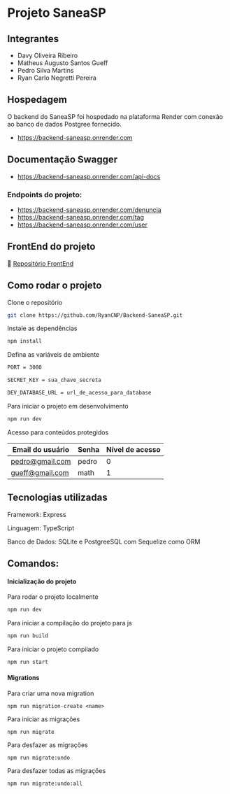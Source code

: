 # Projeto SaneaSP

## Integrantes

- Davy Oliveira Ribeiro
- Matheus Augusto Santos Gueff
- Pedro Silva Martins   
- Ryan Carlo Negretti Pereira

## Hospedagem
O backend do SaneaSP foi hospedado na plataforma Render com conexão ao banco de dados Postgree fornecido.
- https://backend-saneasp.onrender.com

## Documentação Swagger
- https://backend-saneasp.onrender.com/api-docs

### Endpoints do projeto:
- https://backend-saneasp.onrender.com/denuncia
- https://backend-saneasp.onrender.com/tag
- https://backend-saneasp.onrender.com/user

## FrontEnd do projeto
🔗 [Repositório FrontEnd](https://github.com/MathGueff/FrontEnd-SaneaSP.git)

## Como rodar o projeto

Clone o repositório
``` bash
git clone https://github.com/RyanCNP/Backend-SaneaSP.git
```

Instale as dependências
``` bash
npm install
```
Defina as variáveis de ambiente
``` bash
PORT = 3000

SECRET_KEY = sua_chave_secreta

DEV_DATABASE_URL = url_de_acesso_para_database
```

Para iniciar o projeto em desenvolvimento
``` bash
npm run dev
```

Acesso para conteúdos protegidos

| Email do usuário | Senha | Nível de acesso |
|------------------|-------|-----------------|
| pedro@gmail.com  | pedro | 0               |
| gueff@gmail.com  | math  | 1               |

## Tecnologias utilizadas

Framework: Express

Linguagem: TypeScript

Banco de Dados: SQLite e PostgreeSQL com Sequelize como ORM

## Comandos:

#### Inicialização do projeto

Para rodar o projeto localmente
``` bash
npm run dev
```

Para iniciar a compilação do projeto para js
``` bash
npm run build
```

Para iniciar o projeto compilado
``` bash
npm run start
```

#### Migrations

Para criar uma nova migration

```
npm run migration-create <name>
```

Para iniciar as migrações
```
npm run migrate
```

Para desfazer as migrações
```
npm run migrate:undo
```

Para desfazer todas as migrações
```
npm run migrate:undo:all
```

